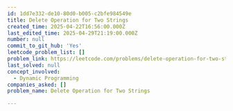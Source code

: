 ```yaml
---
id: 1dd7e332-de10-80d0-b005-c2bfe984549e
title: Delete Operation for Two Strings
created_time: 2025-04-22T16:56:00.000Z
last_edited_time: 2025-04-29T21:19:00.000Z
number: null
commit_to_git_hub: 'Yes'
leetcode_problem_list: []
problem_link: https://leetcode.com/problems/delete-operation-for-two-strings/description/
last_solved: null
concept_involved:
  - Dynamic Programming
companies_asked: []
problem_name: Delete Operation for Two Strings

---
```

